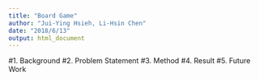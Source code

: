 ```yaml
---
title: "Board Game"
author: "Jui-Ying Hsieh, Li-Hsin Chen"
date: "2018/6/13"
output: html_document
---
```

#1. Background
#2. Problem Statement
#3. Method
#4. Result
#5. Future Work